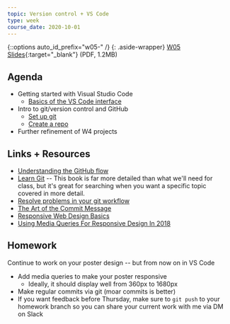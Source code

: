 ```yaml
---
topic: Version control + VS Code
type: week
course_date: 2020-10-01
---
```


{::options auto_id_prefix="w05-" /}
{: .aside-wrapper}
<span class="highlighter">
[W05 Slides](files/w05-git.min.pdf){:target="_blank"} (PDF, 1.2MB)
</span>

## Agenda

- Getting started with Visual Studio Code
  - [Basics of the VS Code interface](https://code.visualstudio.com/docs/getstarted/userinterface)
- Intro to git/version control and GitHub
  - [Set up git](https://help.github.com/articles/set-up-git/)
  - [Create a repo](https://help.github.com/articles/create-a-repo/)
- Further refinement of W4 projects

## Links + Resources

- [Understanding the GitHub flow](https://guides.github.com/introduction/flow/)
- [Learn Git](https://gitbookio.gitbooks.io/progit/content/en/) -- This book is far more detailed than what we'll need for class, but it's great for searching when you want a specific topic covered in more detail.
- [Resolve problems in your git workflow](https://ohshitgit.com/)
- [The Art of the Commit Message](https://thenewstack.io/getting-legit-with-git-and-github-the-art-of-the-commit-message/)
- [Responsive Web Design Basics](https://developers.google.com/web/fundamentals/design-and-ux/responsive/?hl=en)
- [Using Media Queries For Responsive Design In 2018](https://www.smashingmagazine.com/2018/02/media-queries-responsive-design-2018/)

## Homework

Continue to work on your poster design -- but from now on in VS Code
- Add media queries to make your poster responsive
  - Ideally, it should display well from 360px to 1680px 
- Make regular commits via git (moar commits is better)
- If you want feedback before Thursday, make sure to `git push` to your homework branch so you can share your current work with me via DM on Slack
